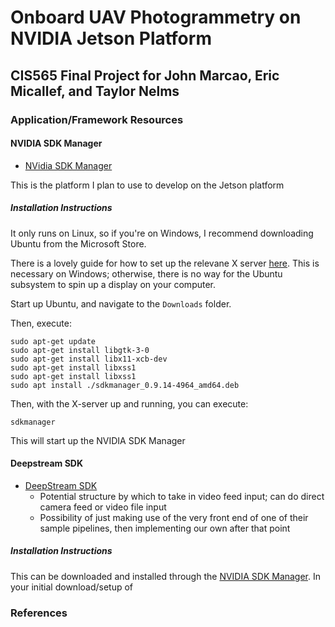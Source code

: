 # Onboard UAV Photogrammetry on NVIDIA Jetson Platform
## CIS565 Final Project for John Marcao, Eric Micallef, and Taylor Nelms

### Application/Framework Resources

#### NVIDIA SDK Manager
* [NVidia SDK Manager](https://developer.nvidia.com/embedded/downloads)

This is the platform I plan to use to develop on the Jetson platform

##### Installation Instructions

It only runs on Linux, so if you're on Windows, I recommend downloading Ubuntu from the Microsoft Store.

There is a lovely guide for how to set up the relevane X server [here](https://www.howtogeek.com/261575/how-to-run-graphical-linux-desktop-applications-from-windows-10s-bash-shell/). This is necessary on Windows; otherwise, there is no way for the Ubuntu subsystem to spin up a display on your computer.

Start up Ubuntu, and navigate to the `Downloads` folder.

Then, execute:
```
sudo apt-get update
sudo apt-get install libgtk-3-0
sudo apt-get install libx11-xcb-dev
sudo apt-get install libxss1
sudo apt-get install libxss1
sudo apt install ./sdkmanager_0.9.14-4964_amd64.deb
```

Then, with the X-server up and running, you can execute:
```
sdkmanager
```
This will start up the NVIDIA SDK Manager

#### Deepstream SDK

* [DeepStream SDK](https://developer.nvidia.com/deepstream-sdk)
  * Potential structure by which to take in video feed input; can do direct camera feed or video file input
  * Possibility of just making use of the very front end of one of their sample pipelines, then implementing our own after that point

##### Installation Instructions

This can be downloaded and installed through the [NVIDIA SDK Manager](#NVIDIA-SDK-Manager). In your initial download/setup of

### References

